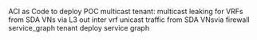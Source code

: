 ACI as Code to deploy POC
multicast tenant: 
  multicast leaking for VRFs from SDA  VNs via L3 out 
  inter vrf unicast traffic from SDA VNsvia firewall
service_graph tenant
  deploy service graph
  
